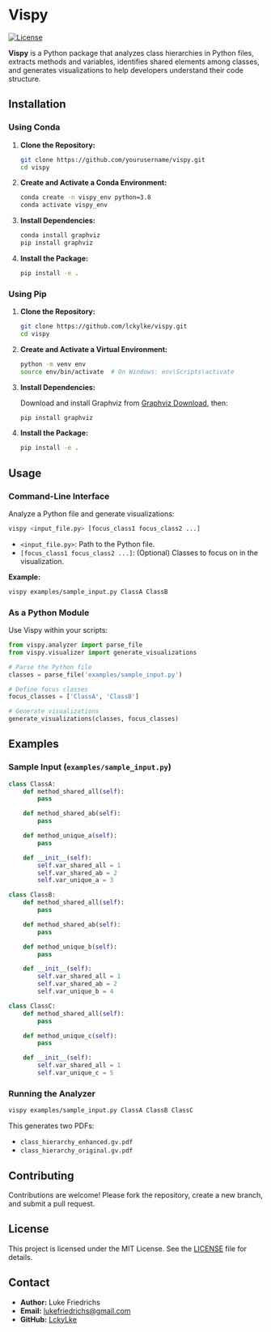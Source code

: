
# Vispy


[![License](https://img.shields.io/badge/license-MIT-blue.svg)](LICENSE)


**Vispy** is a Python package that analyzes class hierarchies in Python files, extracts methods and variables, identifies shared elements among classes, and generates visualizations to help developers understand their code structure.

## Installation

### Using Conda

1. **Clone the Repository:**

   ```bash
   git clone https://github.com/yourusername/vispy.git
   cd vispy
   ```

2. **Create and Activate a Conda Environment:**

   ```bash
   conda create -n vispy_env python=3.8
   conda activate vispy_env
   ```

3. **Install Dependencies:**

   ```bash
   conda install graphviz
   pip install graphviz
   ```

4. **Install the Package:**

   ```bash
   pip install -e .
   ```

### Using Pip

1. **Clone the Repository:**

   ```bash
   git clone https://github.com/lckylke/vispy.git
   cd vispy
   ```

2. **Create and Activate a Virtual Environment:**

   ```bash
   python -m venv env
   source env/bin/activate  # On Windows: env\Scripts\activate
   ```

3. **Install Dependencies:**

   Download and install Graphviz from [Graphviz Download](https://graphviz.org/download/), then:

   ```bash
   pip install graphviz
   ```

4. **Install the Package:**

   ```bash
   pip install -e .
   ```

## Usage

### Command-Line Interface

Analyze a Python file and generate visualizations:

```bash
vispy <input_file.py> [focus_class1 focus_class2 ...]
```

- `<input_file.py>`: Path to the Python file.
- `[focus_class1 focus_class2 ...]`: (Optional) Classes to focus on in the visualization.

**Example:**

```bash
vispy examples/sample_input.py ClassA ClassB
```

### As a Python Module

Use Vispy within your scripts:

```python
from vispy.analyzer import parse_file
from vispy.visualizer import generate_visualizations

# Parse the Python file
classes = parse_file('examples/sample_input.py')

# Define focus classes
focus_classes = ['ClassA', 'ClassB']

# Generate visualizations
generate_visualizations(classes, focus_classes)
```

## Examples

### Sample Input (`examples/sample_input.py`)

```python
class ClassA:
    def method_shared_all(self):
        pass

    def method_shared_ab(self):
        pass

    def method_unique_a(self):
        pass

    def __init__(self):
        self.var_shared_all = 1
        self.var_shared_ab = 2
        self.var_unique_a = 3

class ClassB:
    def method_shared_all(self):
        pass

    def method_shared_ab(self):
        pass

    def method_unique_b(self):
        pass

    def __init__(self):
        self.var_shared_all = 1
        self.var_shared_ab = 2
        self.var_unique_b = 4

class ClassC:
    def method_shared_all(self):
        pass

    def method_unique_c(self):
        pass

    def __init__(self):
        self.var_shared_all = 1
        self.var_unique_c = 5
```

### Running the Analyzer

```bash
vispy examples/sample_input.py ClassA ClassB ClassC
```

This generates two PDFs:
- `class_hierarchy_enhanced.gv.pdf`
- `class_hierarchy_original.gv.pdf`

## Contributing

Contributions are welcome! Please fork the repository, create a new branch, and submit a pull request.

## License

This project is licensed under the MIT License. See the [LICENSE](LICENSE) file for details.

## Contact

- **Author:** Luke Friedrichs
- **Email:** [lukefriedrichs@gmail.com](mailto:lukefriedrichs@gmail.com)
- **GitHub:** [LckyLke](https://github.com/lckylke)

